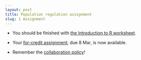 ```yaml
---
layout: post
title: Population regulation assignment
slug: 1 Assignment
---
```


* You should be finished with [the Introduction to R worksheet](/materials/r.export.html).

* Your [for-credit assignment](/materials/regulation.asn.pdf), due 8 Mar, is now available.

* Remember the [collaboration policy](/Collaboration.html)! 

